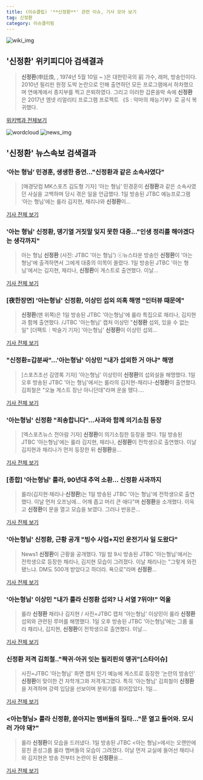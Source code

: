 ```yaml
---
title: (이슈클립) '**신정환**' 관련 이슈, 기사 모아 보기
tag: 신정환
category: 이슈클리핑
---
```

![wiki_img](https://user-images.githubusercontent.com/42597476/44503234-41136a80-a6d0-11e8-9071-6fc6418eafe4.png)
## **'**신정환**'** 위키피디아 검색결과
>**신정환**(申廷煥, , 1974년 5월 10일 ~ )은 대한민국의 前 가수, 래퍼, 방송인이다. 2010년 필리핀 원정 도박 논란으로 인해 출연하던 모든 프로그램에서 하차했으며 연예계에서 종지부를 찍고 은퇴하였다. 그리고 이러한 갑론을박 속에 **신정환**은 2017년 엠넷 리얼리티 프로그램 프로젝트 《S : 악마의 재능기부》로 공식 복귀했다.

<a href="https://ko.wikipedia.org/wiki/신정환" target="_blank">위키백과 전체보기</a>

![wordcloud](https://s3.ap-northeast-2.amazonaws.com/lyrics101-wordcloud/2018-09-02-1535824032.png)
![news_img](https://user-images.githubusercontent.com/42597476/44507050-1206f400-a6e4-11e8-8d98-7ffbfebb353f.png)
## **'**신정환**'** 뉴스속보 검색결과
### ‘아는 형님’ 민경훈, 생생한 증언…"**신정환**과 같은 소속사였다"

>[매경닷컴 MK스포츠 김도형 기자] ‘아는 형님’ 민경훈이 **신정환**과 같은 소속사였던 사실을 고백하며 당시 겪은 일을 언급했다. 1일 방송된 JTBC 예능프로그램 ‘아는 형님’에는 룰라 김지현, 채리나와 **신정환**이...

<a href="http://sports.mk.co.kr/view.php?year=2018&no=551542" target="_blank">기사 전체 보기</a>

### '아는 형님' **신정환**, 뎅기열 거짓말 잊지 못한 대중…"인생 정리를 해야겠다는 생각까지"

>아는 형님 **신정환** (사진: JTBC '아는 형님') ⓒ뉴스타운 방송인 **신정환**이 '아는 형님'에 출격하면서 그에게 대중의 이목이 쏠렸다. 1일 방송된 JTBC '아는 형님'에서는 김지현, 채리나, **신정환**이 게스트로 출연했다. 이날...

<a href="http://www.newstown.co.kr/news/articleView.html?idxno=338856" target="_blank">기사 전체 보기</a>

### [夜한장면] '아는형님' **신정환**, 이상민 섭외 의혹 해명 "인터뷰 때문에"

>**신정환**(맨 위쪽)은 1일 방송된 JTBC '아는형님'에 룰라 특집으로 채리나, 김지현과 함께 출연했다. /JTBC '아는형님' 캡처 이상민 "**신정환** 섭외, 있을 수 없는 일" [더팩트｜박슬기 기자] '아는형님' **신정환**이 이상민 섭외...

<a href="http://news.tf.co.kr/read/entertain/1732188.htm" target="_blank">기사 전체 보기</a>

### "**신정환**=갑분싸"…'아는형님' 이상민 "내가 섭외한 거 아냐" 해명

>[스포츠조선 김영록 기자] '아는형님' 이상민이 **신정환**의 섭외설을 해명했다. 1일 오후 방송된 JTBC '아는 형님'에서는 룰라의 김지현-채리나-**신정환**이 출연했다. 김희철은 "오늘 게스트 장난 아니던데"라며 운을 뗐다....

<a href="http://sports.chosun.com/news/ntype.htm?id=201809010100008770000547&servicedate=20180901" target="_blank">기사 전체 보기</a>

### '아는형님' **신정환** "죄송합니다"…사과와 함께 의기소침 등장

>[엑스포츠뉴스 전아람 기자] **신정환**이 의기소침한 등장을 했다. 1일 방송된 JTBC '아는형님'에는 룰라 김지현, 채리나, **신정환**이 전학생으로 출연했다. 이날 김지현과 채리나가 먼저 등장한 뒤 **신정환**을...

<a href="http://www.xportsnews.com/?ac=article_view&entry_id=1014358" target="_blank">기사 전체 보기</a>

### [종합] '아는형님' 룰라, 90년대 추억 소환… **신정환** 사과까지

>룰라(김지현·채리나·**신정환**)는 1일 방송된 JTBC '아는 형님'에 전학생으로 출연했다. 이날 먼저 오프닝에... 어깨 좁고 머리 큰 애다"며 **신정환**을 소개했다. 이윽고 **신정환**이 문을 열고 모습을 보였다. 그러나 반응은...

<a href="http://isplus.live.joins.com/news/article/aid.asp?aid=22525733" target="_blank">기사 전체 보기</a>

### '아는형님' **신정환**, 근황 공개 "빙수 사업+지인 운전기사 일 도왔다"

>News1 **신정환**이 근황을 공개했다. 1일 밤 9시 방송된 JTBC '아는형님'에서는 전학생으로 등장한 채리나, 김지현 모습이 그려졌다. 이날 채리나는 "그렇게 와전됐느냐. DM도 500개 받았다고 하더라. 욕으로"라며 **신정환**...

<a href="http://news1.kr/articles/?3414827" target="_blank">기사 전체 보기</a>

### '아는형님' 이상민 "내가 룰라 **신정환** 섭외? 나 서열 7위야!" 억울

>룰라 **신정환** 채리나 김지현 / 사진=JTBC 캡처 '아는형님' 이상민이 룰라 **신정환** 섭외와 관련된 루머를 해명했다. 1일 오후 방송된 JTBC '아는형님'에는 그룹 룰라 채리나, 김지현, **신정환**이 전학생으로 출연했다. 이날...

<a href="http://sports.hankooki.com/lpage/entv/201809/sp20180901212640136660.htm" target="_blank">기사 전체 보기</a>

### **신정환** 저격 김희철.."짝귀·아귀 잇는 필리핀의 뎅귀"[스타이슈]

>사진=JTBC '아는형님' 화면 캡처 인기 예능에 게스트로 등장한 '논란의 방송인' **신정환**이 맞이한 건 자학개그와 저격개그였다. 특히 '아는형님' 김희철이 **신정환**을 저격하며 강력 입담을 선보이며 분위기를 휘어잡았다. 1일...

<a href="http://star.mt.co.kr/stview.php?no=2018090122090309876" target="_blank">기사 전체 보기</a>

### <아는형님> 룰라 **신정환**, 쏟아지는 멤버들의 질타…"문 열고 들어와. 모시러 가야 돼?"

>룰라 **신정환**이 모습을 드러냈다. 1일 방송된 JTBC <아는 형님>에서는 오랜만에 뭉친 혼성그룹 룰라 멤버들의 모습이 그려졌다. 이날 먼저 교실에 들어선 채리나와 김지현은 방송 전부터 논란이 된 **신정환**을...

<a href="http://www.ilyosisa.co.kr/news/articleView.html?idxno=151431" target="_blank">기사 전체 보기</a>


